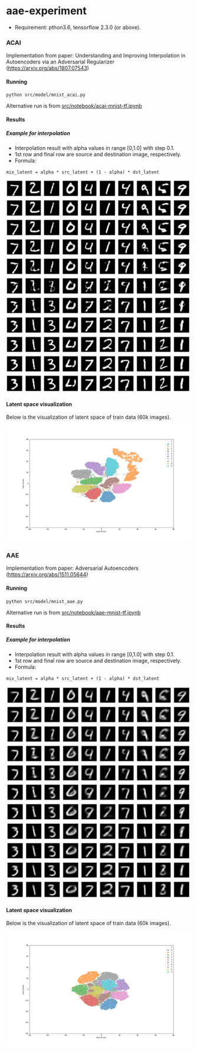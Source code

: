 # aae-experiment

- Requirement: pthon3.6, tensorflow 2.3.0 (or above).

### ACAI

Implementation from paper: Understanding and Improving Interpolation in Autoencoders via an Adversarial Regularizer (https://arxiv.org/abs/1807.07543)

#### Running
```
python src/model/mnist_acai.py
```

Alternative run is from [src/notebook/acai-mnist-tf.ipynb](https://github.com/baohq1595/aae-experiment/blob/master/src/notebook/acai_mnist_tf.ipynb)

#### Results

##### Example for interpolation

- Interpolation result with alpha values in range [0,1.0] with step 0.1.
- 1st row and final row are source and destination image, respectively.
- Formula:

```
mix_latent = alpha * src_latent + (1 - alpha) * dst_latent
```

<img width="500" alt="Inpterpolation" src="images/acai_inter.png">

#### Latent space visualization

Below is the visualization of latent space of train data (60k images).

<img width="700" alt="Latent viualization" src="images/acai_latent_space_2040.png">

### AAE

Implementation from paper: Adversarial Autoencoders (https://arxiv.org/abs/1511.05644)

#### Running
```
python src/model/mnist_aae.py
```

Alternative run is from [src/notebook/aae-mnist-tf.ipynb](https://github.com/baohq1595/aae-experiment/blob/master/src/notebook/acai_mnist_tf.ipynb)

#### Results

##### Example for interpolation

- Interpolation result with alpha values in range [0,1.0] with step 0.1.
- 1st row and final row are source and destination image, respectively.
- Formula:

```
mix_latent = alpha * src_latent + (1 - alpha) * dst_latent
```

<img width="500" alt="Inpterpolation" src="images/aae_inter.png">

#### Latent space visualization

Below is the visualization of latent space of train data (60k images).

<img width="700" alt="Latent viualization" src="images/aae_latent_space_2040.png">
